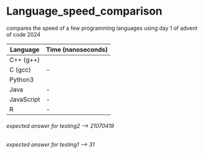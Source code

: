 # Language_speed_comparison
compares the speed of a few programming languages using day 1 of advent of code 2024

| Language    | Time (nanoseconds)  |
|-------------|---------------------|
| C++ (g++)   |                     |
| C (gcc)     | -                   |
| Python3     |                     |
| Java        | -                   |
| JavaScript  | -                   |
| R           | -                   |


###### expected answer for testing2 --> 21070419
###### expected answer for testing1 --> 31